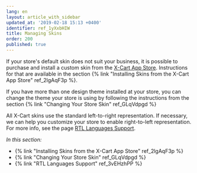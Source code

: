 ```yaml
---
lang: en
layout: article_with_sidebar
updated_at: '2019-02-18 15:13 +0400'
identifier: ref_1yXxbHIW
title: Managing Skins
order: 200
published: true
---
```

If your store's default skin does not suit your business, it is possible to purchase and install a custom skin from the [X-Cart App Store](https://market.x-cart.com/ecommerce-templates/). 
Instructions for that are available in the section {% link "Installing Skins from the X-Cart App Store" ref_2lgAqF3p %}.

If you have more than one design theme installed at your store, you can change the theme your store is using by following the instructions from the section {% link "Changing Your Store Skin" ref_GLqVdpgd %}

All X-Cart skins use the standard left-to-right representation. If necessary, we can help you customize your store to enable right-to-left representation. For more info, see the page [RTL Languages Support](https://market.x-cart.com/addons/standard-rtl-skin.html).

_In this section:_

*  {% link "Installing Skins from the X-Cart App Store" ref_2lgAqF3p %}
*  {% link "Changing Your Store Skin" ref_GLqVdpgd %}
*  {% link "RTL Languages Support" ref_3vEHzhPP %}
